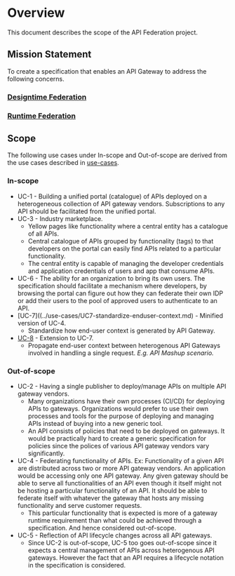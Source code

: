 # Overview
This document describes the scope of the API Federation project.

## Mission Statement
To create a specification that enables an API Gateway to address the following concerns.

### [Designtime Federation](../README.md#designtime-federation)  

### [Runtime Federation](../README.md#runtime-federation)  


## Scope

The following use cases under In-scope and Out-of-scope are derived from the use cases described in [use-cases](../use-cases).
### In-scope
* UC-1 - Building a unified portal (catalogue) of APIs deployed on a heterogeneous collection of API gateway vendors. Subscriptions to any API should be facilitated from the unified portal.
* UC-3 - Industry marketplace.
    - Yellow pages like functionality where a central entity has a catalogue of all APIs.
    - Central catalogue of APIs grouped by functionality (tags) to that developers on the portal can easily find APIs related to a particular functionality.
    - The central entity is capable of managing the developer credentials and application credentials of users and app that consume APIs.
* UC-6 - The ability for an organization to bring its own users. The specification should facilitate a mechanism where developers, by browsing the portal can figure out how they can federate their own IDP or add their users to the pool of approved users to authenticate to an API.
* [UC-7]((../use-cases/UC7-standardize-enduser-context.md) - Minified version of UC-4.     
    - Standardize how end-user context is generated by API Gateway.
* [UC-8](../use-cases/UC8-propagate-enduser-context.md) - Extension to UC-7.  
    - Propagate end-user context between heterogenous API Gateways involved in handling a single request. _E.g. API Mashup scenario._  




### Out-of-scope
* UC-2 - Having a single publisher to deploy/manage APIs on multiple API gateway vendors.
    - Many organizations have their own processes (CI/CD) for deploying APIs to gateways. Organizations would prefer to use their own processes and tools for the purpose of deploying and managing APIs instead of buying into a new generic tool.
    - An API consists of policies that need to be deployed on gateways. It would be practically hard to create a generic specification for policies since the polices of various API gateway vendors vary significantly.
* UC-4 - Federating functionality of APIs. Ex: Functionality of a given API are distributed across two or more API gateway vendors. An application would be accessing only one API gateway. Any given gateway should be able to serve all functionalities of an API even though it itself might not be hosting a particular functionality of an API. It should be able to federate itself with whatever the gateway that hosts any missing functionality and serve customer requests.
    - This particular functionality that is expected is more of a gateway runtime requirement than what could be achieved through a specification. And hence considered out-of-scope.
* UC-5 - Reflection of API lifecycle changes across all API gateways.
    - Since UC-2 is out-of-scope, UC-5 too goes out-of-scope since it expects a central management of APIs across heterogenous API gateways. However the fact that an API requires a lifecycle notation in the specification is considered.
